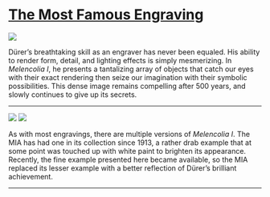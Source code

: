 # [The Most Famous Engraving](http://artsmia.github.io/griot/#/stories/1317)

![](http://cdn.dx.artsmia.org/thumbs/tn_mia_5030740.jpg)

Dürer’s breathtaking skill as an engraver has never been equaled. His ability to render form, detail, and lighting effects is simply mesmerizing. In *Melencolia I*, he presents a tantalizing array of objects that catch our eyes with their exact rendering then seize our imagination with their symbolic possibilities. This dense image remains compelling after 500 years, and slowly continues to give up its secrets.

---

![](http://cdn.dx.artsmia.org/thumbs/tn_mia_5014413_CropOverlay.jpg)
![](http://cdn.dx.artsmia.org/thumbs/tn_mia_5030740.jpg)

As with most engravings, there are multiple versions of *Melencolia I*. The MIA has had one in its collection since 1913, a rather drab example that at some point was touched up with white paint to brighten its appearance. Recently, the fine example presented here became available, so the MIA replaced its lesser example with a better reflection of Dürer’s brilliant achievement. 

---
